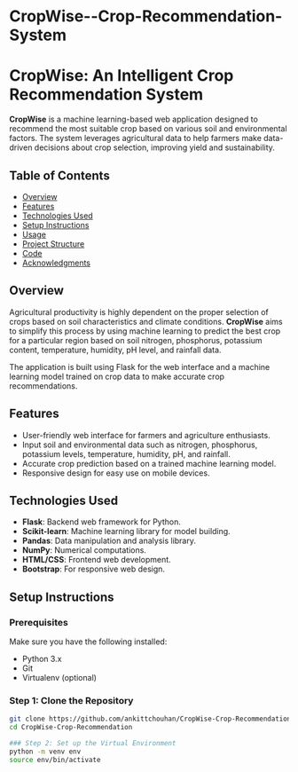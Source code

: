 # CropWise--Crop-Recommendation-System
 
# CropWise: An Intelligent Crop Recommendation System

**CropWise** is a machine learning-based web application designed to recommend the most suitable crop based on various soil and environmental factors. The system leverages agricultural data to help farmers make data-driven decisions about crop selection, improving yield and sustainability.

## Table of Contents
- [Overview](#overview)
- [Features](#features)
- [Technologies Used](#technologies-used)
- [Setup Instructions](#setup-instructions)
- [Usage](#usage)
- [Project Structure](#project-structure)
- [Code](#code)
- [Acknowledgments](#acknowledgments)

## Overview
Agricultural productivity is highly dependent on the proper selection of crops based on soil characteristics and climate conditions. **CropWise** aims to simplify this process by using machine learning to predict the best crop for a particular region based on soil nitrogen, phosphorus, potassium content, temperature, humidity, pH level, and rainfall data.

The application is built using Flask for the web interface and a machine learning model trained on crop data to make accurate crop recommendations.

## Features
- User-friendly web interface for farmers and agriculture enthusiasts.
- Input soil and environmental data such as nitrogen, phosphorus, potassium levels, temperature, humidity, pH, and rainfall.
- Accurate crop prediction based on a trained machine learning model.
- Responsive design for easy use on mobile devices.

## Technologies Used
- **Flask**: Backend web framework for Python.
- **Scikit-learn**: Machine learning library for model building.
- **Pandas**: Data manipulation and analysis library.
- **NumPy**: Numerical computations.
- **HTML/CSS**: Frontend web development.
- **Bootstrap**: For responsive web design.

## Setup Instructions

### Prerequisites
Make sure you have the following installed:
- Python 3.x
- Git
- Virtualenv (optional)

### Step 1: Clone the Repository
```bash
git clone https://github.com/ankittchouhan/CropWise-Crop-Recommendation.git
cd CropWise-Crop-Recommendation

### Step 2: Set up the Virtual Environment
python -m venv env
source env/bin/activate 

